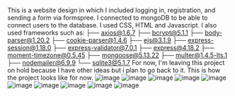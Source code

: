 This is a website design in which I included logging in, registration, and sending a form via formspree.
I connected to mongoDB to be able to connect users to the database. I used CSS, HTML and Javascript. I also used frameworks such as:
├── axios@1.6.7
├── bcrypt@5.1.1
├── body-parser@1.20.2
├── cookie-parser@1.4.6
├── ejs@3.1.9
├── express-session@1.18.0
├── express-validator@7.0.1
├── express@4.18.2
├── moment-timezone@0.5.45
├── mongoose@5.13.22
├── multer@1.4.5-lts.1
├── nodemailer@6.9.9
└── sqlite3@5.1.7
For now, I'm leaving this project on hold because I have other ideas but i plan to go back to it. This is how the project looks like for now.
![image](https://github.com/KWADPL/Online-Shopping-Website/assets/130296537/ed6fd3d4-ff7f-424e-990b-184ad6193f31)
![image](https://github.com/KWADPL/Online-Shopping-Website/assets/130296537/c21c965f-4be3-44cc-9188-319304965a8d)
![image](https://github.com/KWADPL/Online-Shopping-Website/assets/130296537/5bfdb832-738a-454d-a6a4-233498120d65)
![image](https://github.com/KWADPL/Online-Shopping-Website/assets/130296537/73cacf4e-330d-4cb3-89e8-f1d7f7b3520b)
![image](https://github.com/KWADPL/Online-Shopping-Website/assets/130296537/f83cc145-340e-4f39-84d1-707b413c9ed2)
![image](https://github.com/KWADPL/Online-Shopping-Website/assets/130296537/30a7f2ea-3ed1-43f3-9c98-862ef82445d5)
![image](https://github.com/KWADPL/Online-Shopping-Website/assets/130296537/a59c6d5f-420a-4839-828c-393ef1e44651)
![image](https://github.com/KWADPL/Online-Shopping-Website/assets/130296537/b20fb8f7-f955-4805-b803-f19770a9a011)
![image](https://github.com/KWADPL/Online-Shopping-Website/assets/130296537/d22d5183-cd8d-425f-9b85-98a9acff4712)
![image](https://github.com/KWADPL/Online-Shopping-Website/assets/130296537/6bd42904-8604-43a1-b8c0-d991b93a53e3)
